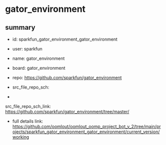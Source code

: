 # gator_environment
 
## summary 
* id: sparkfun_gator_environment_gator_environment
* user: sparkfun
* name: gator_environment
* board: gator_environment
* repo: https://github.com/sparkfun/gator_environment



* src_file_repo_sch: 
*
 src_file_repo_sch_link: https://github.com/sparkfun/gator_environment/tree/master/
* full details link: https://github.com/oomlout/oomlout_oomp_project_bot_v_2/tree/main/projects/sparkfun_gator_environment_gator_environment/current_version/working  







